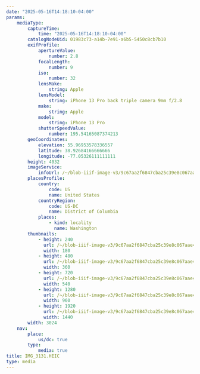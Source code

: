 ```yaml
---
date: "2025-05-16T14:18:10-04:00"
params:
    mediaType:
        captureTime:
            time: "2025-05-16T14:18:10-04:00"
        catalogNodeUid: 01983c73-a14b-7e91-a6b5-5450c8cb7b10
        exifProfile:
            apertureValue:
                number: 2.8
            focalLength:
                number: 9
            iso:
                number: 32
            lensMake:
                string: Apple
            lensModel:
                string: iPhone 13 Pro back triple camera 9mm f/2.8
            make:
                string: Apple
            model:
                string: iPhone 13 Pro
            shutterSpeedValue:
                number: 195.54165087374213
        geoCoordinates:
            elevation: 55.96953578336557
            latitude: 38.92684166666666
            longitude: -77.05326111111111
        height: 4032
        imageService:
            infoUrl: /~/blob-iiif-image-v3/9c67aa2f6847cba25c39e8c067aae4aebb0b85203a91eef14ea6cb750af18606/info.json
        placesProfile:
            country:
                code: US
                name: United States
            countryRegion:
                code: US-DC
                name: District of Columbia
            places:
                - kind: locality
                  name: Washington
        thumbnails:
            - height: 240
              url: /~/blob-iiif-image-v3/9c67aa2f6847cba25c39e8c067aae4aebb0b85203a91eef14ea6cb750af18606/full/180%2C240/0/default.jpg
              width: 180
            - height: 480
              url: /~/blob-iiif-image-v3/9c67aa2f6847cba25c39e8c067aae4aebb0b85203a91eef14ea6cb750af18606/full/360%2C480/0/default.jpg
              width: 360
            - height: 720
              url: /~/blob-iiif-image-v3/9c67aa2f6847cba25c39e8c067aae4aebb0b85203a91eef14ea6cb750af18606/full/540%2C720/0/default.jpg
              width: 540
            - height: 1280
              url: /~/blob-iiif-image-v3/9c67aa2f6847cba25c39e8c067aae4aebb0b85203a91eef14ea6cb750af18606/full/960%2C1280/0/default.jpg
              width: 960
            - height: 1920
              url: /~/blob-iiif-image-v3/9c67aa2f6847cba25c39e8c067aae4aebb0b85203a91eef14ea6cb750af18606/full/1440%2C1920/0/default.jpg
              width: 1440
        width: 3024
    nav:
        place:
            us/dc: true
        type:
            media: true
title: IMG_3131.HEIC
type: media
---
```


